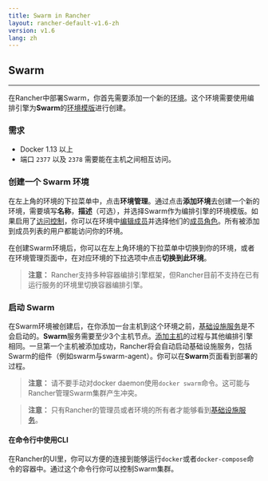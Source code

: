 ```yaml
---
title: Swarm in Rancher
layout: rancher-default-v1.6-zh
version: v1.6
lang: zh
---
```


## Swarm
---

在Rancher中部署Swarm，你首先需要添加一个新的[环境]({{site.baseurl}}/rancher/{{page.version}}/{{page.lang}}/environments/)。这个环境需要使用编排引擎为**Swarm**的[环境模版]({{site.baseurl}}/rancher/{{page.version}}/{{page.lang}}/environments/#什么是环境模版)进行创建。

### 需求
* Docker 1.13 以上
* 端口 `2377` 以及 `2378` 需要能在主机之间相互访问。

### 创建一个 Swarm 环境

在左上角的环境的下拉菜单中，点击**环境管理**。通过点击**添加环境**去创建一个新的环境，需要填写**名称**，**描述**（可选），并选择Swarm作为编排引擎的环境模版。如果启用了[访问控制]({{site.baseurl}}/rancher/{{page.version}}/{{page.lang}}/configuration/access-control/)，你可以在环境中[编辑成员]({{site.baseurl}}/rancher/{{page.version}}/{{page.lang}}/environments/#成员编辑)并选择他们的[成员角色]({{site.baseurl}}/rancher/{{page.version}}/{{page.lang}}/environments/#成员角色)。所有被添加到成员列表的用户都能访问你的环境。

在创建Swarm环境后，你可以在左上角环境的下拉菜单中切换到你的环境，或者在环境管理页面中，在对应环境的下拉选项中点击**切换到此环境**。

> **注意：** Rancher支持多种容器编排引擎框架，但Rancher目前不支持在已有运行服务的环境里切换容器编排引擎。

### 启动 Swarm

在Swarm环境被创建后，在你添加一台主机到这个环境之前，[基础设施服务]({{site.baseurl}}/rancher/{{page.version}}/{{page.lang}}/rancher-services/)是不会启动的。**Swarm**服务需要至少3个主机节点。[添加主机]({{site.baseurl}}/rancher/{{page.version}}/{{page.lang}}/hosts/)的过程与其他编排引擎相同。一旦第一个主机被添加成功，Rancher将会自动启动基础设施服务，包括Swarm的组件（例如swarm与swarm-agent）。你可以在**Swarm**页面看到部署的过程。

> **注意：** 请不要手动对docker daemon使用`docker swarm`命令。这可能与Rancher管理Swarm集群产生冲突。

> **注意：** 只有Rancher的管理员或者环境的所有者才能够看到[基础设施服务]({{site.baseurl}}/rancher/{{page.version}}/{{page.lang}}/rancher-services/)。

#### 在命令行中使用CLI

在Rancher的UI里，你可以方便的连接到能够运行`docker`或者`docker-compose`命令的容器中。通过这个命令行你可以控制Swarm集群。
